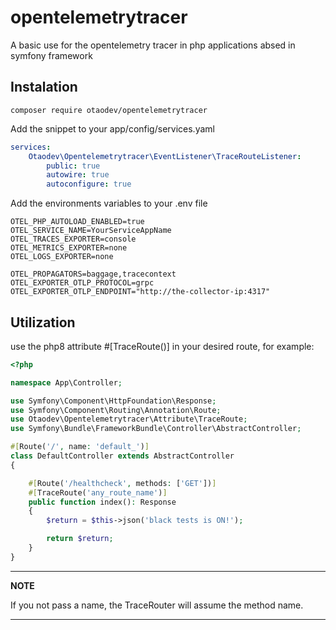 # opentelemetrytracer
A basic use for the opentelemetry tracer in php applications absed in symfony framework

## Instalation

```shell
composer require otaodev/opentelemetrytracer
```

Add the snippet to your app/config/services.yaml
```yaml
services:
    Otaodev\Opentelemetrytracer\EventListener\TraceRouteListener:
        public: true
        autowire: true
        autoconfigure: true
```

Add the environments variables to your .env file

```environment
OTEL_PHP_AUTOLOAD_ENABLED=true
OTEL_SERVICE_NAME=YourServiceAppName
OTEL_TRACES_EXPORTER=console
OTEL_METRICS_EXPORTER=none
OTEL_LOGS_EXPORTER=none

OTEL_PROPAGATORS=baggage,tracecontext
OTEL_EXPORTER_OTLP_PROTOCOL=grpc
OTEL_EXPORTER_OTLP_ENDPOINT="http://the-collector-ip:4317"
```

## Utilization
use the php8 attribute #[TraceRoute()] in your desired route, for example:
```php
<?php

namespace App\Controller;

use Symfony\Component\HttpFoundation\Response;
use Symfony\Component\Routing\Annotation\Route;
use Otaodev\Opentelemetrytracer\Attribute\TraceRoute;
use Symfony\Bundle\FrameworkBundle\Controller\AbstractController;

#[Route('/', name: 'default_')]
class DefaultController extends AbstractController
{

    #[Route('/healthcheck', methods: ['GET'])]
    #[TraceRoute('any_route_name')]
    public function index(): Response
    {
        $return = $this->json('black tests is ON!');

        return $return;
    }
}
```
---
**NOTE**

If you not pass a name, the TraceRouter will assume the method name.

---